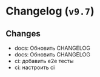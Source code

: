 # Changelog (`v9.7`)

## Changes
- docs: Обновить CHANGELOG
- docs: Обновить CHANGELOG
- ci: добавить e2e тесты
- ci: настроить ci